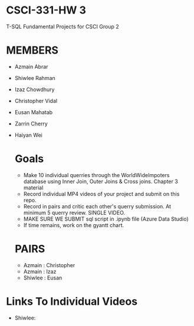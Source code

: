 # CSCI-331-HW 3
T-SQL Fundamental Projects for CSCI Group 2

# MEMBERS
- Azmain Abrar
- Shiwlee Rahman
- Izaz Chowdhury
- Christopher Vidal
- Eusan Mahatab
- Zarrin Cherry
- Haiyan Wei

  # Goals
  - Make 10 individual querries through the WorldWideImpoters database using Inner Join, Outer Joins & Cross joins. Chapter 3 material
  - Record individual MP4 videos of your project and submit on this repo.
  - Record in pairs and critic each other's querry submission. At minimum 5 querry review. SINGLE VIDEO.
  - MAKE SURE WE SUBMIT sql script in .ipynb file (Azure Data Studio)
  - If time remains, work on the gyantt chart.

  # PAIRS
  - Azmain : Christopher
  - Azmain : Izaz
  - Shiwlee : Eusan

 # Links To Individual Videos
 - Shiwlee: 
    
    
